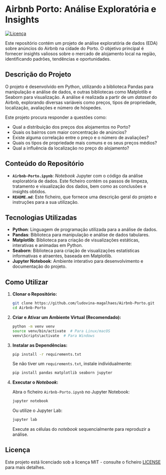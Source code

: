 # Airbnb Porto: Análise Exploratória e Insights

[![Licença](https://img.shields.io/badge/License-MIT-yellow.svg)](https://opensource.org/licenses/MIT)

Este repositório contém um projeto de análise exploratória de dados (EDA) sobre anúncios do Airbnb na cidade do Porto. O objetivo principal é fornecer insights valiosos sobre o mercado de alojamento local na região, identificando padrões, tendências e oportunidades.

## Descrição do Projeto

O projeto é desenvolvido em Python, utilizando a biblioteca Pandas para manipulação e análise de dados, e outras bibliotecas como Matplotlib e Seaborn para visualização. A análise é realizada a partir de um *dataset* do Airbnb, explorando diversas variáveis como preços, tipos de propriedade, localização, avaliações e número de hóspedes.

Este projeto procura responder a questões como:

*   Qual a distribuição dos preços dos alojamentos no Porto?
*   Quais os bairros com maior concentração de anúncios?
*   Existe alguma correlação entre o preço e o número de avaliações?
*   Quais os tipos de propriedade mais comuns e os seus preços médios?
*   Qual a influência da localização no preço do alojamento?

## Conteúdo do Repositório

*   **`Airbnb-Porto.ipynb`**: *Notebook* Jupyter com o código da análise exploratória de dados. Este ficheiro contém os passos de limpeza, tratamento e visualização dos dados, bem como as conclusões e insights obtidos.
*   **`README.md`**: Este ficheiro, que fornece uma descrição geral do projeto e instruções para a sua utilização.

## Tecnologias Utilizadas

*   **Python**: Linguagem de programação utilizada para a análise de dados.
*   **Pandas**: Biblioteca para manipulação e análise de dados tabulares.
*   **Matplotlib**: Biblioteca para criação de visualizações estáticas, interativas e animadas em Python.
*   **Seaborn**: Biblioteca para criação de visualizações estatísticas informativas e atraentes, baseada em Matplotlib.
*   **Jupyter Notebook**: Ambiente interativo para desenvolvimento e documentação do projeto.

## Como Utilizar

1.  **Clonar o Repositório:**

    ```bash
    git clone https://github.com/ludovina-magalhaes/Airbnb-Porto.git
    cd Airbnb-Porto
    ```

2.  **Criar e Ativar um Ambiente Virtual (Recomendado):**

    ```bash
    python -m venv venv
    source venv/bin/activate  # Para Linux/macOS
    venv\Scripts\activate  # Para Windows
    ```

3.  **Instalar as Dependências:**

    ```bash
    pip install -r requirements.txt
    ```

    Se não tiver um `requirements.txt`, instale individualmente:

    ```bash
    pip install pandas matplotlib seaborn jupyter
    ```

4.  **Executar o *Notebook*:**

    Abra o ficheiro `Airbnb-Porto.ipynb` no Jupyter Notebook:

    ```bash
    jupyter notebook
    ```

    Ou utilize o Jupyter Lab:

    ```bash
    jupyter lab
    ```

    Execute as células do *notebook* sequencialmente para reproduzir a análise.


## Licença

Este projeto está licenciado sob a licença MIT - consulte o ficheiro [LICENSE](LICENSE) para mais detalhes.


